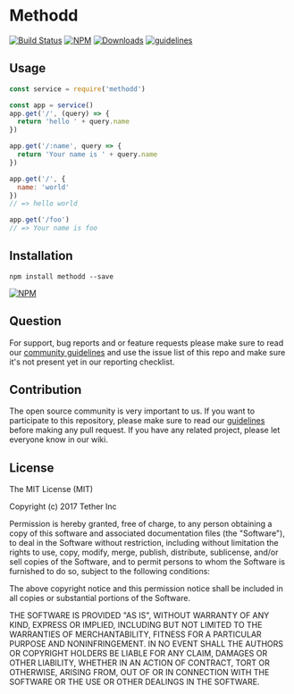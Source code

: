 # Methodd

[![Build Status](https://travis-ci.org/tether/methodd.svg?branch=master)](https://travis-ci.org/tether/methodd)
[![NPM](https://img.shields.io/npm/v/methodd.svg)](https://www.npmjs.com/package/methodd)
[![Downloads](https://img.shields.io/npm/dm/methodd.svg)](http://npm-stat.com/charts.html?package=methodd)
[![guidelines](https://tether.github.io/contribution-guide/badge-guidelines.svg)](https://github.com/tether/contribution-guide)


## Usage

```js
const service = require('methodd')

const app = service()
app.get('/', (query) => {
  return 'hello ' + query.name
})

app.get('/:name', query => {
  return 'Your name is ' + query.name
})

app.get('/', {
  name: 'world'
})
// => hello world

app.get('/foo')
// => Your name is foo
```

## Installation

```shell
npm install methodd --save
```

[![NPM](https://nodei.co/npm/methodd.png)](https://nodei.co/npm/methodd/)


## Question

For support, bug reports and or feature requests please make sure to read our
<a href="https://github.com/tether/contribution-guide/blob/master/community.md" target="_blank">community guidelines</a> and use the issue list of this repo and make sure it's not present yet in our reporting checklist.

## Contribution

The open source community is very important to us. If you want to participate to this repository, please make sure to read our <a href="https://github.com/tether/contribution-guide" target="_blank">guidelines</a> before making any pull request. If you have any related project, please let everyone know in our wiki.

## License

The MIT License (MIT)

Copyright (c) 2017 Tether Inc

Permission is hereby granted, free of charge, to any person obtaining a copy of this software and associated documentation files (the "Software"), to deal in the Software without restriction, including without limitation the rights to use, copy, modify, merge, publish, distribute, sublicense, and/or sell copies of the Software, and to permit persons to whom the Software is furnished to do so, subject to the following conditions:

The above copyright notice and this permission notice shall be included in all copies or substantial portions of the Software.

THE SOFTWARE IS PROVIDED "AS IS", WITHOUT WARRANTY OF ANY KIND, EXPRESS OR IMPLIED, INCLUDING BUT NOT LIMITED TO THE WARRANTIES OF MERCHANTABILITY, FITNESS FOR A PARTICULAR PURPOSE AND NONINFRINGEMENT. IN NO EVENT SHALL THE AUTHORS OR COPYRIGHT HOLDERS BE LIABLE FOR ANY CLAIM, DAMAGES OR OTHER LIABILITY, WHETHER IN AN ACTION OF CONTRACT, TORT OR OTHERWISE, ARISING FROM, OUT OF OR IN CONNECTION WITH THE SOFTWARE OR THE USE OR OTHER DEALINGS IN THE SOFTWARE.
